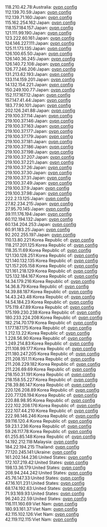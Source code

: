 118.210.42.78:Australia: [ovpn config](vpn/118_210_42_78.ovpn)  
112.139.70.59:Japan: [ovpn config](vpn/112_139_70_59.ovpn)  
112.139.71.160:Japan: [ovpn config](vpn/112_139_71_160.ovpn)  
115.162.254.162:Japan: [ovpn config](vpn/115_162_254_162.ovpn)  
118.157.184.157:Japan: [ovpn config](vpn/118_157_184_157.ovpn)  
121.111.99.190:Japan: [ovpn config](vpn/121_111_99_190.ovpn)  
123.222.60.161:Japan: [ovpn config](vpn/123_222_60_161.ovpn)  
124.146.227.111:Japan: [ovpn config](vpn/124_146_227_111.ovpn)  
125.11.173.135:Japan: [ovpn config](vpn/125_11_173_135.ovpn)  
126.100.65.50:Japan: [ovpn config](vpn/126_100_65_50.ovpn)  
126.140.36.245:Japan: [ovpn config](vpn/126_140_36_245.ovpn)  
126.140.72.108:Japan: [ovpn config](vpn/126_140_72_108.ovpn)  
126.77.246.206:Japan: [ovpn config](vpn/126_77_246_206.ovpn)  
131.213.62.193:Japan: [ovpn config](vpn/131_213_62_193.ovpn)  
133.114.159.201:Japan: [ovpn config](vpn/133_114_159_201.ovpn)  
14.132.154.221:Japan: [ovpn config](vpn/14_132_154_221.ovpn)  
150.249.100.77:Japan: [ovpn config](vpn/150_249_100_77.ovpn)  
152.117.167.12:Japan: [ovpn config](vpn/152_117_167_12.ovpn)  
157.147.41.44:Japan: [ovpn config](vpn/157_147_41_44.ovpn)  
183.77.90.101:Japan: [ovpn config](vpn/183_77_90_101.ovpn)  
202.126.241.88:Japan: [ovpn config](vpn/202_126_241_88.ovpn)  
219.100.37.114:Japan: [ovpn config](vpn/219_100_37_114.ovpn)  
219.100.37.146:Japan: [ovpn config](vpn/219_100_37_146.ovpn)  
219.100.37.163:Japan: [ovpn config](vpn/219_100_37_163.ovpn)  
219.100.37.177:Japan: [ovpn config](vpn/219_100_37_177.ovpn)  
219.100.37.179:Japan: [ovpn config](vpn/219_100_37_179.ovpn)  
219.100.37.181:Japan: [ovpn config](vpn/219_100_37_181.ovpn)  
219.100.37.186:Japan: [ovpn config](vpn/219_100_37_186.ovpn)  
219.100.37.198:Japan: [ovpn config](vpn/219_100_37_198.ovpn)  
219.100.37.207:Japan: [ovpn config](vpn/219_100_37_207.ovpn)  
219.100.37.221:Japan: [ovpn config](vpn/219_100_37_221.ovpn)  
219.100.37.26:Japan: [ovpn config](vpn/219_100_37_26.ovpn)  
219.100.37.30:Japan: [ovpn config](vpn/219_100_37_30.ovpn)  
219.100.37.31:Japan: [ovpn config](vpn/219_100_37_31.ovpn)  
219.100.37.49:Japan: [ovpn config](vpn/219_100_37_49.ovpn)  
219.100.37.9:Japan: [ovpn config](vpn/219_100_37_9.ovpn)  
219.100.37.98:Japan: [ovpn config](vpn/219_100_37_98.ovpn)  
222.2.13.125:Japan: [ovpn config](vpn/222_2_13_125.ovpn)  
27.82.234.215:Japan: [ovpn config](vpn/27_82_234_215.ovpn)  
27.95.70.145:Japan: [ovpn config](vpn/27_95_70_145.ovpn)  
39.111.176.194:Japan: [ovpn config](vpn/39_111_176_194.ovpn)  
60.112.194.132:Japan: [ovpn config](vpn/60_112_194_132.ovpn)  
60.134.204.253:Japan: [ovpn config](vpn/60_134_204_253.ovpn)  
60.91.183.25:Japan: [ovpn config](vpn/60_91_183_25.ovpn)  
92.202.255.197:Japan: [ovpn config](vpn/92_202_255_197.ovpn)  
110.13.80.221:Korea Republic of: [ovpn config](vpn/110_13_80_221.ovpn)  
118.217.201.125:Korea Republic of: [ovpn config](vpn/118_217_201_125.ovpn)  
118.35.11.69:Korea Republic of: [ovpn config](vpn/118_35_11_69.ovpn)  
121.130.128.251:Korea Republic of: [ovpn config](vpn/121_130_128_251.ovpn)  
121.140.132.135:Korea Republic of: [ovpn config](vpn/121_140_132_135.ovpn)  
121.157.205.158:Korea Republic of: [ovpn config](vpn/121_157_205_158.ovpn)  
121.161.218.129:Korea Republic of: [ovpn config](vpn/121_161_218_129.ovpn)  
125.132.184.167:Korea Republic of: [ovpn config](vpn/125_132_184_167.ovpn)  
14.34.179.216:Korea Republic of: [ovpn config](vpn/14_34_179_216.ovpn)  
14.36.8.79:Korea Republic of: [ovpn config](vpn/14_36_8_79.ovpn)  
14.39.88.187:Korea Republic of: [ovpn config](vpn/14_39_88_187.ovpn)  
14.43.243.48:Korea Republic of: [ovpn config](vpn/14_43_243_48.ovpn)  
14.54.184.23:Korea Republic of: [ovpn config](vpn/14_54_184_23.ovpn)  
175.119.47.89:Korea Republic of: [ovpn config](vpn/175_119_47_89.ovpn)  
175.199.230.238:Korea Republic of: [ovpn config](vpn/175_199_230_238.ovpn)  
180.233.224.208:Korea Republic of: [ovpn config](vpn/180_233_224_208.ovpn)  
182.214.70.179:Korea Republic of: [ovpn config](vpn/182_214_70_179.ovpn)  
1.177.187.175:Korea Republic of: [ovpn config](vpn/1_177_187_175.ovpn)  
1.212.13.22:Korea Republic of: [ovpn config](vpn/1_212_13_22.ovpn)  
1.228.56.90:Korea Republic of: [ovpn config](vpn/1_228_56_90.ovpn)  
1.249.214.83:Korea Republic of: [ovpn config](vpn/1_249_214_83.ovpn)  
211.108.99.177:Korea Republic of: [ovpn config](vpn/211_108_99_177.ovpn)  
211.180.247.205:Korea Republic of: [ovpn config](vpn/211_180_247_205.ovpn)  
211.208.151.11:Korea Republic of: [ovpn config](vpn/211_208_151_11.ovpn)  
211.208.229.182:Korea Republic of: [ovpn config](vpn/211_208_229_182.ovpn)  
211.226.69.69:Korea Republic of: [ovpn config](vpn/211_226_69_69.ovpn)  
218.150.31.191:Korea Republic of: [ovpn config](vpn/218_150_31_191.ovpn)  
218.158.55.227:Korea Republic of: [ovpn config](vpn/218_158_55_227.ovpn)  
218.39.86.147:Korea Republic of: [ovpn config](vpn/218_39_86_147.ovpn)  
220.126.208.89:Korea Republic of: [ovpn config](vpn/220_126_208_89.ovpn)  
220.77.126.194:Korea Republic of: [ovpn config](vpn/220_77_126_194.ovpn)  
220.88.98.95:Korea Republic of: [ovpn config](vpn/220_88_98_95.ovpn)  
222.102.208.176:Korea Republic of: [ovpn config](vpn/222_102_208_176.ovpn)  
222.107.44.210:Korea Republic of: [ovpn config](vpn/222_107_44_210.ovpn)  
222.98.146.246:Korea Republic of: [ovpn config](vpn/222_98_146_246.ovpn)  
39.116.120.4:Korea Republic of: [ovpn config](vpn/39_116_120_4.ovpn)  
59.23.1.236:Korea Republic of: [ovpn config](vpn/59_23_1_236.ovpn)  
59.26.117.78:Korea Republic of: [ovpn config](vpn/59_26_117_78.ovpn)  
61.255.85.148:Korea Republic of: [ovpn config](vpn/61_255_85_148.ovpn)  
14.192.212.118:Malaysia: [ovpn config](vpn/14_192_212_118.ovpn)  
184.22.194.215:Thailand: [ovpn config](vpn/184_22_194_215.ovpn)  
77.120.245.141:Ukraine: [ovpn config](vpn/77_120_245_141.ovpn)  
161.202.144.236:United States: [ovpn config](vpn/161_202_144_236.ovpn)  
172.107.219.42:United States: [ovpn config](vpn/172_107_219_42.ovpn)  
198.13.36.179:United States: [ovpn config](vpn/198_13_36_179.ovpn)  
208.94.244.242:United States: [ovpn config](vpn/208_94_244_242.ovpn)  
45.76.147.33:United States: [ovpn config](vpn/45_76_147_33.ovpn)  
47.16.101.231:United States: [ovpn config](vpn/47_16_101_231.ovpn)  
68.174.192.63:United States: [ovpn config](vpn/68_174_192_63.ovpn)  
71.93.169.93:United States: [ovpn config](vpn/71_93_169_93.ovpn)  
96.240.22.59:United States: [ovpn config](vpn/96_240_22_59.ovpn)  
116.111.160.69:Viet Nam: [ovpn config](vpn/116_111_160_69.ovpn)  
180.93.161.37:Viet Nam: [ovpn config](vpn/180_93_161_37.ovpn)  
42.115.102.126:Viet Nam: [ovpn config](vpn/42_115_102_126.ovpn)  
42.119.112.115:Viet Nam: [ovpn config](vpn/42_119_112_115.ovpn)  
